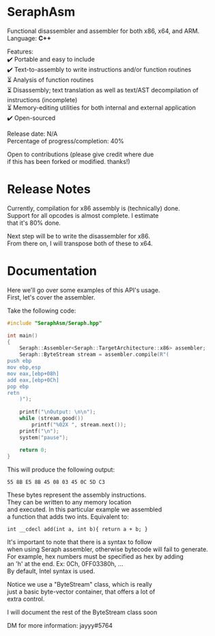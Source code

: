 # SeraphAsm

Functional disassembler and assembler for both x86, x64, and ARM.<br>
Language: <b>C++</b><br>

Features:<br>
✔️ Portable and easy to include<br>
✔️ Text-to-assembly to write instructions and/or function routines<br>
⏳ Analysis of function routines<br>
⏳ Disassembly; text translation as well as text/AST decompilation of instructions (incomplete)<br>
⏳ Memory-editing utilities for both internal and external application<br>
✔️ Open-sourced<br>

Release date: N/A<br>
Percentage of progress/completion: 40%<br>

Open to contributions (please give credit where due<br>
if this has been forked or modified. thanks!)<br>

# Release Notes

Currently, compilation for x86 assembly is (technically) done.<br>
Support for all opcodes is almost complete. I estimate<br>
that it's 80% done.<br>

Next step will be to write the disassembler for x86.<br>
From there on, I will transpose both of these to x64.<br>




# Documentation

Here we'll go over some examples of this API's usage.<br>
First, let's cover the assembler.<br>

Take the following code:<br>

```cpp
#include "SeraphAsm/Seraph.hpp"

int main()
{
	Seraph::Assembler<Seraph::TargetArchitecture::x86> assembler;
	Seraph::ByteStream stream = assembler.compile(R"(
push ebp
mov ebp,esp
mov eax,[ebp+08h]
add eax,[ebp+0Ch]
pop ebp
retn
	)");
	
	printf("\nOutput: \n\n");
	while (stream.good())
		printf("%02X ", stream.next());
	printf("\n");
	system("pause");
 	
	return 0;
}
```

This will produce the following output:<br>
```
55 8B E5 8B 45 08 03 45 0C 5D C3
```

These bytes represent the assembly instructions. <br>
They can be written to any memory location<br>
and executed. In this particular example we assembled<br>
a function that adds two ints. Equivalent to:<br>
```
int __cdecl add(int a, int b){ return a + b; }
```

It's important to note that there is a syntax to follow<br>
when using Seraph assembler, otherwise bytecode will fail to generate.<br>
For example, hex numbers must be specified as hex by adding <br>
an 'h' at the end. Ex: 0Ch, 0FF03380h, ...<br>
By default, Intel syntax is used.<br>

Notice we use a "ByteStream" class, which is really<br>
just a basic byte-vector container, that offers a lot of<br>
extra control.<br>

I will document the rest of the ByteStream class soon<br>

DM for more information: jayyy#5764<br>

